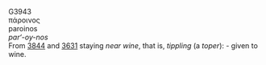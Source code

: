 <body>
  <p>G3943<br>  πάροινος  <br> paroinos  <br><i>par‘-oy-nos </i><br>From <a href="g3844.htm">3844</a> and <a href="g3631.htm">3631</a>  staying <i>near</i> <i>wine</i>, that is, <i>tippling</i> (a <i>toper</i>): - given to wine.<br></p>
 </body>